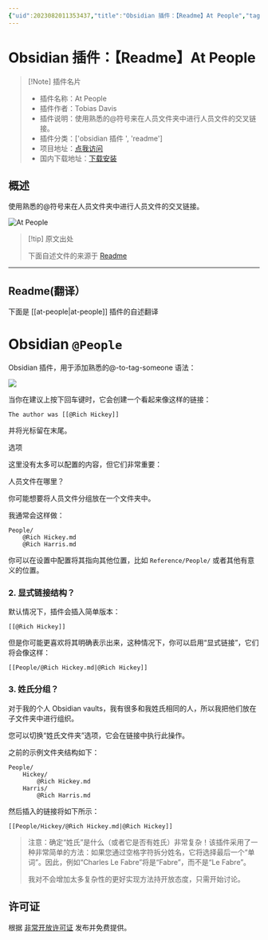 ```yaml
---
{"uid":2023082011353437,"title":"Obsidian 插件：【Readme】At People","tags":["obsidian插件","readme"],"description":"使用熟悉的@符号来在人员文件夹中进行人员文件的交叉链接。","author":"AI","type":"readme","draft":false,"editable":false,"modified":20230101000000,"dg-publish":true,"permalink":"/lake-of-knowledge/10-obsidian/obsidian/readme/at-people-readme/","dgPassFrontmatter":true}
---
```



# Obsidian 插件：【Readme】At People

> [!Note] 插件名片
> - 插件名称：At People
> - 插件作者：Tobias Davis
> - 插件说明：使用熟悉的@符号来在人员文件夹中进行人员文件的交叉链接。
> - 插件分类：['obsidian 插件 ', 'readme']
> - 项目地址：[点我访问](https://github.com/saibotsivad/obsidian-at-people)
> - 国内下载地址：[下载安装](https://pkmer.cn/products/plugin/pluginMarket/?at-people)

## 概述

使用熟悉的@符号来在人员文件夹中进行人员文件的交叉链接。

![At People](https://cdn.pkmer.cn/covers/at-people.png!pkmer)

> [!tip] 原文出处
>
>下面自述文件的来源于 [Readme](https://ghproxy.net/https://raw.githubusercontent.com/saibotsivad/obsidian-at-people/main/README.md)
>

---

## Readme(翻译）

下面是 [[at-people\|at-people]] 插件的自述翻译

# Obsidian `@People`

Obsidian 插件，用于添加熟悉的@-to-tag-someone 语法：

![](./example.png)

当你在建议上按下回车键时，它会创建一个看起来像这样的链接：

```
The author was [[@Rich Hickey]]
```

并将光标留在末尾。

选项

这里没有太多可以配置的内容，但它们非常重要：

人员文件在哪里？

你可能想要将人员文件分组放在一个文件夹中。

我通常会这样做：

```
People/
	@Rich Hickey.md
	@Rich Harris.md
```

你可以在设置中配置将其指向其他位置，比如 `Reference/People/` 或者其他有意义的位置。

### 2. 显式链接结构？

默认情况下，插件会插入简单版本：

```
[[@Rich Hickey]]
```

但是你可能更喜欢将其明确表示出来，这种情况下，你可以启用“显式链接”，它们将会像这样：

```
[[People/@Rich Hickey.md|@Rich Hickey]]
```

### 3. 姓氏分组？

对于我的个人 Obsidian vaults，我有很多和我姓氏相同的人，所以我把他们放在子文件夹中进行组织。

您可以切换“姓氏文件夹”选项，它会在链接中执行此操作。

之前的示例文件夹结构如下：

```
People/
	Hickey/
		@Rich Hickey.md
	Harris/
		@Rich Harris.md
```

然后插入的链接将如下所示：

```
[[People/Hickey/@Rich Hickey.md|@Rich Hickey]]
```

> 注意：确定“姓氏”是什么（或者它是否有姓氏）非常复杂！该插件采用了一种非常简单的方法：如果您通过空格字符拆分姓名，它将选择最后一个“单词”。因此，例如“Charles Le Fabre”将是“Fabre”，而不是“Le Fabre”。
>
> 我对不会增加太多复杂性的更好实现方法持开放态度，只需开始讨论。

## 许可证

根据 [非常开放许可证](http://veryopenlicense.com/) 发布并免费提供。
